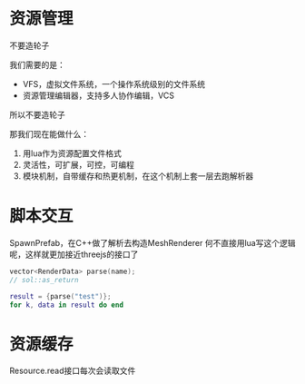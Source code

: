 # 资源管理

不要造轮子

我们需要的是：
* VFS，虚拟文件系统，一个操作系统级别的文件系统
* 资源管理编辑器，支持多人协作编辑，VCS

所以不要造轮子

那我们现在能做什么：
1. 用lua作为资源配置文件格式
2. 灵活性，可扩展，可控，可编程
3. 模块机制，自带缓存和热更机制，在这个机制上套一层去跑解析器

# 脚本交互

SpawnPrefab，在C++做了解析去构造MeshRenderer
何不直接用lua写这个逻辑呢，这样就更加接近threejs的接口了

```c
vector<RenderData> parse(name);
// sol::as_return
```

```lua
result = {parse("test")};
for k, data in result do end
```

# 资源缓存

Resource.read接口每次会读取文件